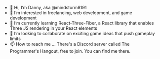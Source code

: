 - 👋 Hi, I’m Danny, aka @mindstorm8191
- 👀 I’m interested in freelancing, web development, and game development
- 🌱 I’m currently learning React-Three-Fiber, a React library that enables Three JS rendering in your React elements
- 💞️ I’m looking to collaborate on exciting game ideas that push gameplay limits
- 📫 How to reach me ... There's a Discord server called The Programmer's Hangout, free to join. You can find me there.

<!---
mindstorm8191/mindstorm8191 is a ✨ special ✨ repository because its `README.md` (this file) appears on your GitHub profile.
You can click the Preview link to take a look at your changes.
--->
